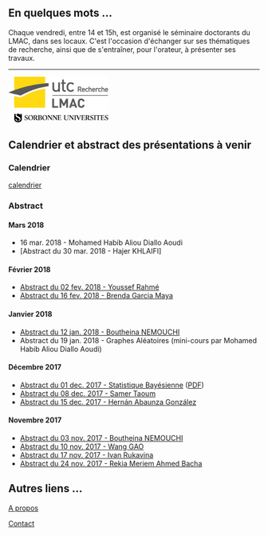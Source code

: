 
## En quelques mots ...

Chaque vendredi, entre 14 et 15h, est organisé le séminaire doctorants du LMAC, dans ses locaux.
C'est l'occasion d'échanger sur ses thématiques de recherche, ainsi que de s'entraîner, pour l'orateur, à présenter ses travaux.

----

<img src="img/logoLMAC_SU.jpg" alt="New logo of the LMAC" style="width: 200px;"/>

## Calendrier et abstract des présentations à venir

### Calendrier

[calendrier](calendar)

### Abstract

#### Mars 2018
- 16 mar. 2018  - Mohamed Habib Aliou Diallo Aoudi
- [Abstract du 30 mar. 2018  - Hajer KHLAIFI] 

#### Février 2018
- [Abstract du 02 fev. 2018  - Youssef Rahmé](abstract/Abstract-2-2-2018.pdf) 
- [Abstract du 16 fev. 2018  - Brenda Garcia Maya](abstract/abstract-brenda.pdf)

#### Janvier 2018
- [Abstract du 12 jan. 2018  - Boutheina NEMOUCHI](abstract/abstractseminairelabo.pdf) 
- Abstract du 19 jan. 2018  - Graphes Aléatoires (mini-cours par Mohamed Habib Aliou Diallo Aoudi)

#### Décembre 2017
- [Abstract du 01 dec. 2017  - Statistique Bayésienne](abstract/20171201_abstract_BayesAppoach.html) ([PDF](abstract/20171201_abstract_BayesAppoach.pdf))
- [Abstract du 08 dec. 2017  - Samer Taoum](abstract/resume.pdf) 
- [Abstract du 15 dec. 2017  - Hernán Abaunza González](abstract/hernan-abstract.pdf) 


#### Novembre 2017

- [Abstract du 03 nov. 2017 - Boutheina NEMOUCHI](abstract/abstract2.pdf)
- [Abstract du 10 nov. 2017 - Wang GAO](abstract/20171110_abstract_WangGAO)
- [Abstract du 17 nov. 2017 - Ivan Rukavina](abstract/abstract.pdf)
- [Abstract du 24 nov. 2017 - Rekia Meriem Ahmed Bacha](abstract/abstract-meriem.pdf)

## Autres liens ...

[A propos](about)

[Contact](mailto:fridayseminar.lmac@gmail.com)
